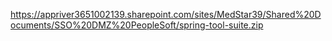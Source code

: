 https://appriver3651002139.sharepoint.com/sites/MedStar39/Shared%20Documents/SSO%20DMZ%20PeopleSoft/spring-tool-suite.zip
